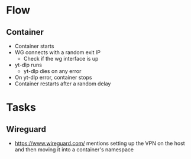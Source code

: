 # Flow
## Container
* Container starts
* WG connects with a random exit IP
  * Check if the wg interface is up
* yt-dlp runs
  * yt-dlp dies on any error
* On yt-dlp error, container stops
* Container restarts after a random delay

# Tasks
## Wireguard
* https://www.wireguard.com/ mentions setting up the VPN on the host and then
  moving it into a container's namespace
